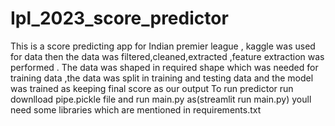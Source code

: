 # Ipl_2023_score_predictor

This is a score predicting app for Indian premier league , kaggle was used for data then the data was filtered,cleaned,extracted ,feature extraction was performed .
The data was shaped in required shape which was needed for training data ,the data was split in training and testing data and the model was trained as keeping final score as our output
To run predictor run downlload pipe.pickle file and run main.py as(streamlit run main.py)
youll need some libraries which are mentioned in requirements.txt
